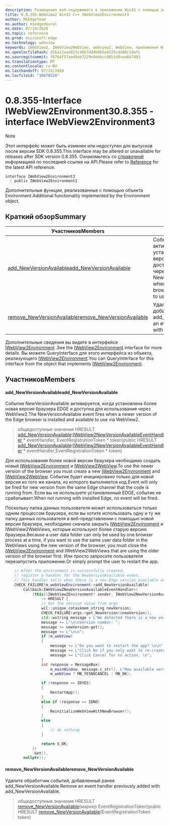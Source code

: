 ```yaml
---
description: Размещение веб-содержимого в приложении Win32 с помощью элемента управления Microsoft Edge WebView2
title: 0.8.355-WebView2 Win32 C++ IWebView2Environment3
author: MSEdgeTeam
ms.author: msedgedevrel
ms.date: 07/14/2020
ms.topic: reference
ms.prod: microsoft-edge
ms.technology: webview
keywords: IWebView2, IWebView2WebView, webview2, WebView, приложения Win32, Win32, EDGE
ms.openlocfilehash: d16a12aae823c48b7dd4b0b5e8225cdd40c1dafc
ms.sourcegitcommit: f6764f57aed9ab7229e4eb6cc8851d0cea667403
ms.translationtype: MT
ms.contentlocale: ru-RU
ms.lasthandoff: 07/15/2020
ms.locfileid: "10878528"
---
```

# <span data-ttu-id="3344a-104">0.8.355-Interface IWebView2Environment3</span><span class="sxs-lookup"><span data-stu-id="3344a-104">0.8.355 - interface IWebView2Environment3</span></span> 

> [!NOTE]
> <span data-ttu-id="3344a-105">Этот интерфейс может быть изменен или недоступен для выпусков после версии SDK 0.8.355.</span><span class="sxs-lookup"><span data-stu-id="3344a-105">This interface may be altered or unavailable for releases after SDK version 0.8.355.</span></span> <span data-ttu-id="3344a-106">Ознакомьтесь со [справочной](../../../webview2-api-reference.md) информацией по последней ссылке на API.</span><span class="sxs-lookup"><span data-stu-id="3344a-106">Please refer to [Reference](../../../webview2-api-reference.md) for the latest API reference.</span></span>

```
interface IWebView2Environment3
  : public IWebView2Environment2
```

<span data-ttu-id="3344a-107">Дополнительные функции, реализованные с помощью объекта Environment.</span><span class="sxs-lookup"><span data-stu-id="3344a-107">Additional functionality implemented by the Environment object.</span></span>

## <span data-ttu-id="3344a-108">Краткий обзор</span><span class="sxs-lookup"><span data-stu-id="3344a-108">Summary</span></span>

 <span data-ttu-id="3344a-109">Участников</span><span class="sxs-lookup"><span data-stu-id="3344a-109">Members</span></span>                        | <span data-ttu-id="3344a-110">Описания</span><span class="sxs-lookup"><span data-stu-id="3344a-110">Descriptions</span></span>
--------------------------------|---------------------------------------------
[<span data-ttu-id="3344a-111">add_NewVersionAvailable</span><span class="sxs-lookup"><span data-stu-id="3344a-111">add_NewVersionAvailable</span></span>](#add_newversionavailable) | <span data-ttu-id="3344a-112">Событие NewVersionAvailable активируется, когда установлена более новая версия браузера EDGE и доступна для использования через WebView2.</span><span class="sxs-lookup"><span data-stu-id="3344a-112">The NewVersionAvailable event fires when a newer version of the Edge browser is installed and available to use via WebView2.</span></span>
[<span data-ttu-id="3344a-113">remove_NewVersionAvailable</span><span class="sxs-lookup"><span data-stu-id="3344a-113">remove_NewVersionAvailable</span></span>](#remove_newversionavailable) | <span data-ttu-id="3344a-114">Удалите обработчик событий, добавленный ранее add_NewVersionAvailable.</span><span class="sxs-lookup"><span data-stu-id="3344a-114">Remove an event handler previously added with add_NewVersionAvailable.</span></span>

<span data-ttu-id="3344a-115">Дополнительные сведения вы видите в интерфейсе [IWebView2Environment](IWebView2Environment.md) .</span><span class="sxs-lookup"><span data-stu-id="3344a-115">See the [IWebView2Environment](IWebView2Environment.md) interface for more details.</span></span> <span data-ttu-id="3344a-116">Вы можете QueryInterface для этого интерфейса из объекта, реализующего [IWebView2Environment](IWebView2Environment.md).</span><span class="sxs-lookup"><span data-stu-id="3344a-116">You can QueryInterface for this interface from the object that implements [IWebView2Environment](IWebView2Environment.md).</span></span>

## <span data-ttu-id="3344a-117">Участников</span><span class="sxs-lookup"><span data-stu-id="3344a-117">Members</span></span>

#### <span data-ttu-id="3344a-118">add_NewVersionAvailable</span><span class="sxs-lookup"><span data-stu-id="3344a-118">add_NewVersionAvailable</span></span> 

<span data-ttu-id="3344a-119">Событие NewVersionAvailable активируется, когда установлена более новая версия браузера EDGE и доступна для использования через WebView2.</span><span class="sxs-lookup"><span data-stu-id="3344a-119">The NewVersionAvailable event fires when a newer version of the Edge browser is installed and available to use via WebView2.</span></span>

> <span data-ttu-id="3344a-120">общедоступные значения HRESULT [add_NewVersionAvailable](#add_newversionavailable)([IWebView2NewVersionAvailableEventHandler](IWebView2NewVersionAvailableEventHandler.md) \* eventHandler, EventRegistrationToken \* token)</span><span class="sxs-lookup"><span data-stu-id="3344a-120">public HRESULT [add_NewVersionAvailable](#add_newversionavailable)([IWebView2NewVersionAvailableEventHandler](IWebView2NewVersionAvailableEventHandler.md) \* eventHandler,EventRegistrationToken \* token)</span></span>

<span data-ttu-id="3344a-121">Для использования более новой версии браузера необходимо создать новый [IWebView2Environment](IWebView2Environment.md) и [IWebView2WebView](IWebView2WebView.md).</span><span class="sxs-lookup"><span data-stu-id="3344a-121">To use the newer version of the browser you must create a new [IWebView2Environment](IWebView2Environment.md) and [IWebView2WebView](IWebView2WebView.md).</span></span> <span data-ttu-id="3344a-122">Событие будет инициировано только для новой версии из того же канала, из которого выполняется код.</span><span class="sxs-lookup"><span data-stu-id="3344a-122">Event will only be fired for new version from the same Edge channel that the code is running from.</span></span> <span data-ttu-id="3344a-123">Если вы не используете установленный EDGE, событие не срабатывает.</span><span class="sxs-lookup"><span data-stu-id="3344a-123">When not running with installed Edge, no event will be fired.</span></span>

<span data-ttu-id="3344a-124">Поскольку папка данных пользователя может использоваться только одним процессом браузера, если вы хотите использовать одну и ту же папку данных пользователя в веб-представлении с помощью новой версии браузера, необходимо сначала закрыть [IWebView2Environment](IWebView2Environment.md) и IWebView2WebViews, которые используют более старую версию браузера.</span><span class="sxs-lookup"><span data-stu-id="3344a-124">Because a user data folder can only be used by one browser process at a time, if you want to use the same user data folder in the WebViews using the new version of the browser, you must close the [IWebView2Environment](IWebView2Environment.md) and IWebView2WebViews that are using the older version of the browser first.</span></span> <span data-ttu-id="3344a-125">Или просто запросите пользователя перезапустить приложение.</span><span class="sxs-lookup"><span data-stu-id="3344a-125">Or simply prompt the user to restart the app.</span></span>

```cpp
    // After the environment is successfully created,
    // register a handler for the NewVersionAvailable event.
    // This handler tells when there is a new Edge version available on the machine.
    CHECK_FAILURE(m_webViewEnvironment->add_NewVersionAvailable(
        Callback<IWebView2NewVersionAvailableEventHandler>(
            [this](IWebView2Environment* sender, IWebView2NewVersionAvailableEventArgs* args)
                -> HRESULT {
                // Get the version value from args
                wil::unique_cotaskmem_string newVersion;
                CHECK_FAILURE(args->get_NewVersion(&newVersion));
                std::wstring message = L"We detected there is a new version for the browser.";
                message += L"\n\nVersion number: ";
                message += newVersion.get();
                message += L"\n\n";
                if (m_webView)
                {
                    message += L"Do you want to restart the app? \n\n";
                    message += L"Click No if you only want to re-create the webviews. \n";
                    message += L"Click Cancel for no action. \n";
                }
                int response = MessageBox(
                    m_mainWindow, message.c_str(), L"New available version",
                    m_webView ? MB_YESNOCANCEL : MB_OK);

                if (response == IDYES)
                {
                    RestartApp();
                }
                else if (response == IDNO)
                {
                    ReinitializeWebViewWithNewBrowser();
                }
                else
                {
                    // do nothing
                }

                return S_OK;
            })
            .Get(),
        nullptr));
```

#### <span data-ttu-id="3344a-126">remove_NewVersionAvailable</span><span class="sxs-lookup"><span data-stu-id="3344a-126">remove_NewVersionAvailable</span></span> 

<span data-ttu-id="3344a-127">Удалите обработчик событий, добавленный ранее add_NewVersionAvailable.</span><span class="sxs-lookup"><span data-stu-id="3344a-127">Remove an event handler previously added with add_NewVersionAvailable.</span></span>

> <span data-ttu-id="3344a-128">общедоступные значения HRESULT [remove_NewVersionAvailable](#remove_newversionavailable)(маркер EventRegistrationToken)</span><span class="sxs-lookup"><span data-stu-id="3344a-128">public HRESULT [remove_NewVersionAvailable](#remove_newversionavailable)(EventRegistrationToken token)</span></span>

